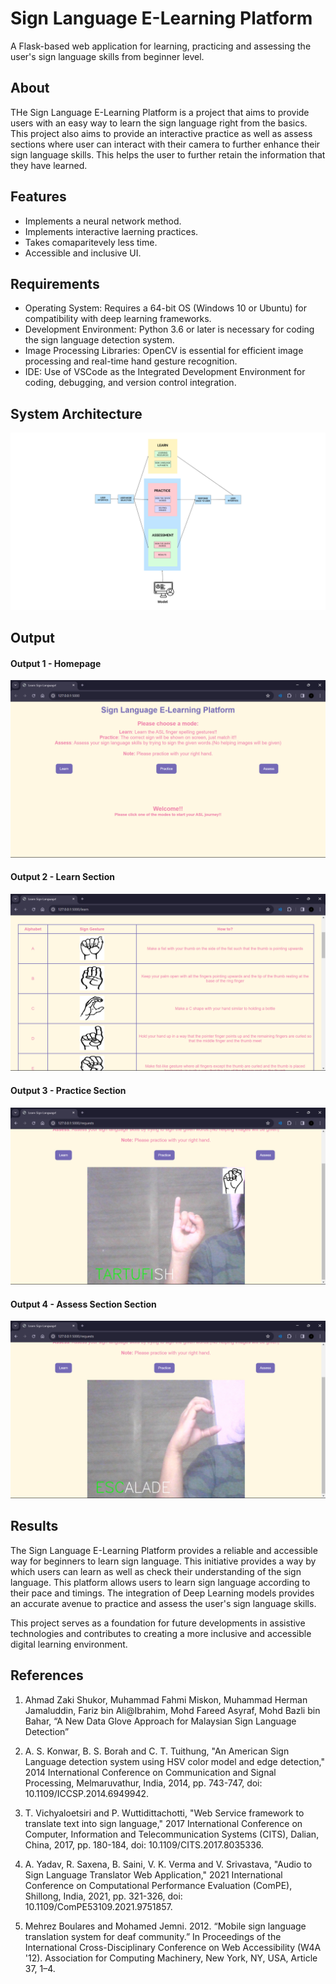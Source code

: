 # Sign Language E-Learning Platform
A Flask-based web application for learning, practicing and assessing the user's sign language skills from beginner level.

## About
THe Sign Language E-Learning Platform is a project that aims to provide users with an easy way to learn the sign language right from the basics. This project also aims to provide an interactive practice as well as assess sections where user can interact with their camera to further enhance their sign language skills. This helps the user to further retain the information that they have learned.

## Features
- Implements a neural network method.
- Implements interactive laerning practices.
- Takes comaparitevely less time.
- Accessible and inclusive UI.

## Requirements
* Operating System: Requires a 64-bit OS (Windows 10 or Ubuntu) for compatibility with deep learning frameworks.
* Development Environment: Python 3.6 or later is necessary for coding the sign language detection system.
* Image Processing Libraries: OpenCV is essential for efficient image processing and real-time hand gesture recognition.
* IDE: Use of VSCode as the Integrated Development Environment for coding, debugging, and version control integration.

## System Architecture
![System Architecture](static/System%20Architecture.png)


## Output
#### Output 1 - Homepage

![Homepage](static/Homepage.png)

#### Output 2 - Learn Section
![Learn Section](static/Learn.png)

#### Output 3 - Practice Section
![Practice Section](static/Practice.png)

#### Output 4 - Assess Section Section
![Assess Section](static/Assess.png)


## Results
The Sign Language E-Learning Platform provides a reliable and accessible way for beginners to learn sign language. This initiative provides a way by which users can learn as well as check their understanding of the sign language. This platform allows users to learn sign language according to their pace and timings. The integration of Deep Learning models provides an accurate avenue to practice and assess the user's sign language skills.

This project serves as a foundation for future developments in assistive technologies and contributes to creating a more inclusive and accessible digital learning environment.

## References
1. Ahmad Zaki Shukor, Muhammad Fahmi Miskon, Muhammad Herman Jamaluddin, Fariz bin Ali@Ibrahim, Mohd Fareed Asyraf, Mohd Bazli bin Bahar, “A New Data Glove Approach for Malaysian Sign Language Detection”

2.	A. S. Konwar, B. S. Borah and C. T. Tuithung, "An American Sign Language detection system using HSV color model and edge detection," 2014 International Conference on Communication and Signal Processing, Melmaruvathur, India, 2014, pp. 743-747, doi: 10.1109/ICCSP.2014.6949942.

3. T. Vichyaloetsiri and P. Wuttidittachotti, "Web Service framework to translate text into sign language," 2017 International Conference on Computer, Information and Telecommunication Systems (CITS), Dalian, China, 2017, pp. 180-184, doi: 10.1109/CITS.2017.8035336.

4. A. Yadav, R. Saxena, B. Saini, V. K. Verma and V. Srivastava, "Audio to Sign Language Translator Web Application," 2021 International Conference on Computational Performance Evaluation (ComPE), Shillong, India, 2021, pp. 321-326, doi: 10.1109/ComPE53109.2021.9751857.

5. Mehrez Boulares and Mohamed Jemni. 2012. “Mobile sign language translation system for deaf community.” In Proceedings of the International Cross-Disciplinary Conference on Web Accessibility (W4A '12). Association for Computing Machinery, New York, NY, USA, Article 37, 1–4. 